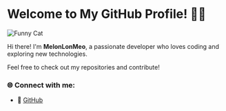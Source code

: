 # Welcome to My GitHub Profile! 🍉🐱

![Funny Cat](https://i.imgur.com/YOUR_IMAGE_LINK.png)

Hi there! I'm **MelonLonMeo**, a passionate developer who loves coding and exploring new technologies.

Feel free to check out my repositories and contribute!

### 🌐 Connect with me:
- 🐙 [GitHub](https://github.com/melonlonmeo)

